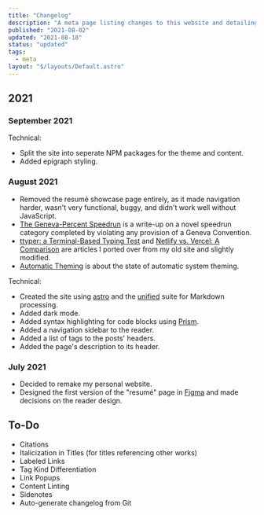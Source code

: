 ```yaml
---
title: "Changelog"
description: "A meta page listing changes to this website and detailing plans for future ones."
published: "2021-08-02"
updated: "2021-08-18"
status: "updated"
tags:
  - meta
layout: "$/layouts/Default.astro"
---
```


## 2021

### September 2021

Technical:

- Split the site into seperate NPM packages for the theme and content.
- Added epigraph styling.

### August 2021

- Removed the resumé showcase page entirely, as it made navigation harder, wasn't very functional, buggy, and didn't work well without JavaScript.
- [The Geneva-Percent Speedrun](/gaming/geneva-conventions-speedrun) is a write-up on a novel speedrun category completed by violating any provision of a Geneva Convention.
- [ttyper: a Terminal-Based Typing Test](/projects/ttyper) and [Netlify vs. Vercel: A Comparison](/netlify-vs-vercel) are articles I ported over from my old site and slightly modified.
- [Automatic Theming](/automatic-theming) is about the state of automatic system theming.

Technical:

- Created the site using [astro](https://astro.build) and the [unified](https://unifiedjs.com) suite for Markdown processing.
- Added dark mode.
- Added syntax highlighting for code blocks using [Prism](https://prismjs.com).
- Added a navigation sidebar to the reader.
- Added a list of tags to the posts' headers.
- Added the page's description to its header.

### July 2021

- Decided to remake my personal website.
- Designed the first version of the "resumé" page in [Figma](https://figma.com) and made decisions on the reader design.

## To-Do

- Citations
- Italicization in Titles (for titles referencing other works)
- Labeled Links
- Tag Kind Differentiation
- Link Popups
- Content Linting
- Sidenotes
- Auto-generate changelog from Git
